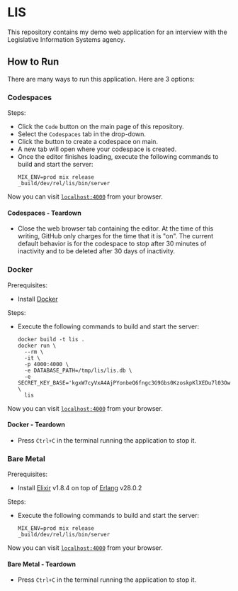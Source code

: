 # LIS

This repository contains my demo web application for an interview with the Legislative Information Systems agency.

## How to Run

There are many ways to run this application. Here are 3 options:

### Codespaces

Steps:

- Click the `Code` button on the main page of this repository.
- Select the `Codespaces` tab in the drop-down.
- Click the button to create a codespace on main.
- A new tab will open where your codespace is created.
- Once the editor finishes loading, execute the following commands to build and start the server:
  ```console
  MIX_ENV=prod mix release 
  _build/dev/rel/lis/bin/server
  ```

Now you can visit [`localhost:4000`](http://localhost:4000) from your browser.

#### Codespaces - Teardown

- Close the web browser tab containing the editor. At the time of this writing, GitHub only charges for the time that it is "on". The current default behavior is for the codespace to stop after 30 minutes of inactivity and to be deleted after 30 days of inactivity.

### Docker

Prerequisites:

- Install [Docker](https://www.docker.com/)

Steps:

- Execute the following commands to build and start the server:

  ```console
  docker build -t lis .
  docker run \
    --rm \
    -it \
    -p 4000:4000 \
    -e DATABASE_PATH=/tmp/lis/lis.db \
    -e SECRET_KEY_BASE='kgxW7cyVxA4AjPYonbeQ6fngc3G9Gbs0KzoskpKlXEDu7l03Ow80gnubD/56yAPr' \
    lis
  ```

Now you can visit [`localhost:4000`](http://localhost:4000) from your browser.

#### Docker - Teardown

- Press `Ctrl+C` in the terminal running the application to stop it.

### Bare Metal

Prerequisites:

- Install [Elixir](https://elixir-lang.org/install.html) v1.8.4 on top of [Erlang](https://elixir-lang.org/install.html#installing-erlang) v28.0.2

Steps:

- Execute the following commands to build and start the server:
  ```console
  MIX_ENV=prod mix release 
  _build/dev/rel/lis/bin/server
  ```

Now you can visit [`localhost:4000`](http://localhost:4000) from your browser.

#### Bare Metal - Teardown

- Press `Ctrl+C` in the terminal running the application to stop it.
